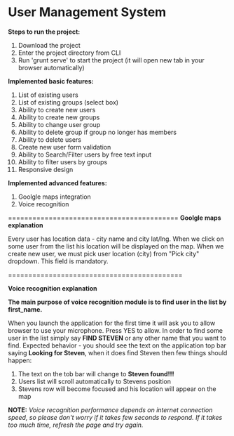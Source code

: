 # User Management System

**Steps to run the project:**

1. Download the project
2. Enter the project directory from CLI
3. Run 'grunt serve' to start the project (it will open new tab in your browser automatically)



**Implemented basic features:**

1. List of existing users
2. List of existing groups (select box)
3. Ability to create new users
4. Ability to create new groups
5. Ability to change user group
6. Ability to delete group if group no longer has members
7. Ability to delete users
8. Create new user form validation
9. Ability to Search/Filter users by free text input
10. Ability to filter users by groups
11. Responsive design




**Implemented advanced features:**

1. Goolgle maps integration
2. Voice recognition


==========================================
**Goolgle maps explanation**

Every user has location data - city name and city lat/lng.
When we click on some user from the list his location will be displayed on the map.
When we create new user, we must pick user location (city) from "Pick city" dropdown. This field is mandatory.

===========================================

**Voice recognition explanation**

**The main purpose of voice recognition module is to find user in the list by first_name.**

When you launch the application for the first time it will ask you to allow browser to use your microphone. Press YES to allow.
In order to find some user in the list simply say **FIND STEVEN** or any other name that you want to find. Expected behavior - you should see the
text on the application top bar saying **Looking for Steven**, when it does find Steven then few things should happen:

1. The text on the tob bar will change to **Steven found!!!**
2. Users list will scroll automatically to Stevens position
3. Stevens row will become focused and his location will appear on the map

**NOTE:** _Voice recognition performance depends on internet connection speed, so please don't worry if 
it takes few seconds to respond. If it takes too much time, refresh the page and try again._



